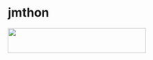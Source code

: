 # jmthon

<p align="left"><a href="https://heroku.com/deploy?template=https://github.com/mdmtr/roz"> <img src="https://img.shields.io/badge/Deploy%20To%20Heroku-purple?style=for-the-badge&logo=heroku" width="320" height="58.45"/></a></p>
